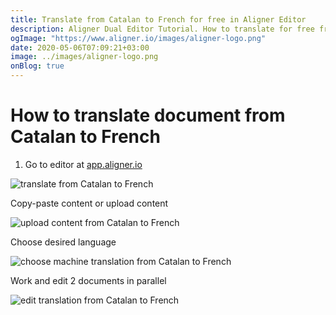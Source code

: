 ```yaml
---
title: Translate from Catalan to French for free in Aligner Editor
description: Aligner Dual Editor Tutorial. How to translate for free from Catalan to French. Aligner is multilingual document management platform. 
ogImage: "https://www.aligner.io/images/aligner-logo.png"
date: 2020-05-06T07:09:21+03:00
image: ../images/aligner-logo.png
onBlog: true
---
```


# How to translate document from Catalan to French

1. Go to editor at [app.aligner.io](https://app.aligner.io "Aligner App web page")

![translate from Catalan to French](../aligner-blank-editor.png "translate from Catalan to French")

Copy-paste content or upload content

![upload content from Catalan to French](../aligner-uploaded-document.png "upload content from Catalan to French")

Choose desired language

![choose machine translation from Catalan to French](../aligner-language-dropdown.png "choose machine translation from Catalan to French")

Work and edit 2 documents in parallel

![edit translation from Catalan to French](../aligner-double-sitded-editor.png "edit translation from Catalan to French")

